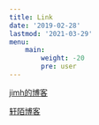```yaml
---
title: Link
date: '2019-02-28'
lastmod: '2021-03-29'
menu:
    main: 
        weight: -20
        pre: user
---
```


[jimh的博客](https://jimh1234.com/)

[轩陌博客](https://www.xuanmo.xin/)
